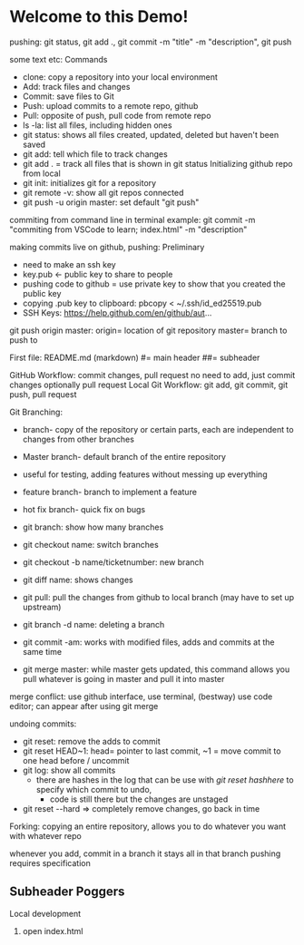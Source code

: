 # Welcome to this Demo!

pushing: 
git status, git add ., git commit -m "title" -m "description", git push

some text etc:
Commands
- clone: copy a repository into your local environment
- Add: track files and changes
- Commit: save files to Git
- Push: upload commits to a remote repo, github
- Pull: opposite of push, pull code from remote repo
- ls -la: list all files, including hidden ones
- git status: shows all files created, updated, deleted but haven't been saved
- git add: tell which file to track changes
- git add . = track all files that is shown in git status
Initializing github repo from local
- git init: initializes git for a repository
- git remote -v: show all git repos connected
- git push -u origin master: set default "git push"

commiting from command line in terminal example:
git commit -m "commiting from VSCode to learn; index.html" -m "description"

making commits live on github, pushing:
Preliminary
- need to make an ssh key
- key.pub <- public key to share to people
- pushing code to github = use private key to show that you created the public key
- copying .pub key to clipboard: pbcopy < ~/.ssh/id_ed25519.pub
- SSH Keys: https://help.github.com/en/github/aut...

git push origin master: 
origin= location of git repository
master= branch to push to


First file: README.md (markdown)
#= main header
##= subheader

GitHub Workflow:
commit changes, pull request
no need to add, just commit changes
optionally pull request 
Local Git Workflow:
git add, git commit, git push, pull request

Git Branching:
- branch- copy of the repository or certain parts, each are independent to changes from other branches
- Master branch- default branch of the entire repository
- useful for testing, adding features without messing up everything
- feature branch- branch to implement a feature
- hot fix branch- quick fix on bugs

- git branch: show how many branches
- git checkout name: switch branches
- git checkout -b name/ticketnumber: new branch
- git diff name: shows changes
- git pull: pull the changes from github to local branch (may have to set up upstream)
- git branch -d name: deleting a branch
- git commit -am: works with modified files, adds and commits at the same time
- git merge master: while master gets updated, this command allows you pull whatever is going in master and pull it into master

merge conflict: use github interface, use terminal, (bestway) use code editor; can appear after using git merge

undoing commits:
- git reset: remove the adds to commit
- git reset HEAD~1: head= pointer to last commit, ~1 = move commit to one head before / uncommit
- git log: show all commits
    - there are hashes in the log that can be use with *git reset hashhere* to specify which commit to undo, 
        - code is still there but the changes are unstaged
- git reset --hard => completely remove changes, go back in time

Forking:
copying an entire repository, allows you to do whatever you want with whatever repo

whenever you add, commit in a branch it stays all in that branch
pushing requires specification


## Subheader Poggers

Local development
1. open index.html